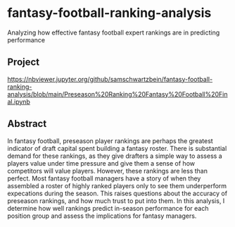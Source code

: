# fantasy-football-ranking-analysis

Analyzing how effective fantasy football expert rankings are in predicting performance

Project
------------- 
https://nbviewer.jupyter.org/github/samschwartzbein/fantasy-football-ranking-analysis/blob/main/Preseason%20Ranking%20Fantasy%20Football%20Final.ipynb

Abstract 
-----------
In fantasy football, preseason player rankings are perhaps the greatest indicator of draft capital spent building a fantasy roster. There is substantial demand for these rankings, as they give drafters a simple way to assess a players value under time pressure and give them a sense of how competitors will value players. However, these rankings are less than perfect. Most fantasy football managers have a story of when they assembled a roster of highly ranked players only to see them underperform expecations during the season. This raises questions about the accuracy of preseason rankings, and how much trust to put into them. In this analysis, I determine how well rankings predict in-season performance for each position group and assess the implications for fantasy managers.
